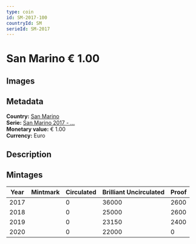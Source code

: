 ```yaml
---
type: coin
id: SM-2017-100
countryId: SM
serieId: SM-2017
---
```


# San Marino € 1.00

## Images


## Metadata

**Country:** [San Marino](../index.md)\
**Serie:** [San Marino 2017 - ...](index.md)\
**Monetary value:** € 1.00\
**Currency:** Euro

## Description


## Mintages

| Year | Mintmark | Circulated | Brilliant Uncirculated | Proof |
| ---- | -------- | ---------- | ---------------------- | ----- |
| 2017 |  | 0| 36000 | 2600 |
| 2018 |  | 0| 25000 | 2600 |
| 2019 |  | 0| 23150 | 2400 |
| 2020 |  | 0| 22000 | 0 |
